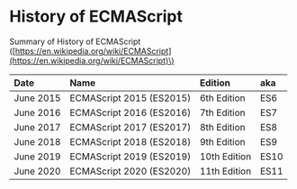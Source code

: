 # History of ECMAScript

Summary of History of ECMAScript \([https://en.wikipedia.org/wiki/ECMAScript](https://en.wikipedia.org/wiki/ECMAScript)\)

| Date | Name | Edition | aka |
| :--- | :--- | :--- | :--- |
| June 2015 | ECMAScript 2015 \(ES2015\) | 6th Edition | ES6 |
| June 2016 | ECMAScript 2016 \(ES2016\) | 7th Edition | ES7 |
| June 2017 | ECMAScript 2017 \(ES2017\) | 8th Edition | ES8 |
| June 2018 | ECMAScript 2018 \(ES2018\) | 9th Edition | ES9 |
| June 2019 | ECMAScript 2019 \(ES2019\) | 10th Edition | ES10 |
| June 2020 | ECMAScript 2020 \(ES2020\) | 11th Edition | ES11 |




